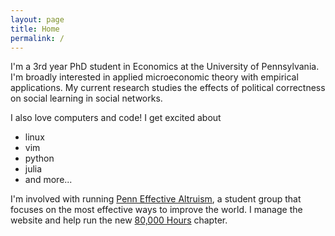 ```yaml
---
layout: page
title: Home
permalink: /
---
```

I'm a 3rd year PhD student in Economics at the University of Pennsylvania.
I'm broadly interested in applied microeconomic theory with empirical applications.
My current research studies the effects of political correctness on social learning in social networks.

I also love computers and code! I get excited about

- linux
- vim
- python
- julia
- and more...

I'm involved with running [Penn Effective Altruism](http://pennea.org), a student group that focuses on the most effective ways to improve the world.
I manage the website and help run the new [80,000 Hours](http://pennea.org/80k-hours) chapter.
